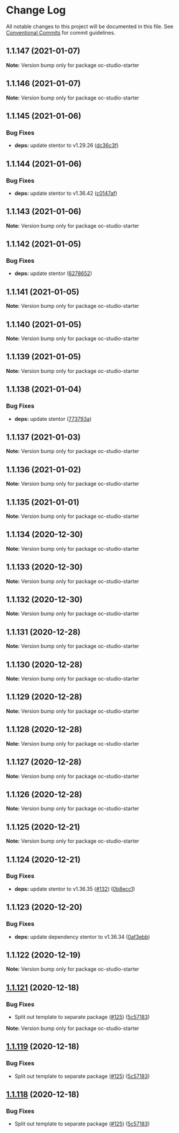# Change Log

All notable changes to this project will be documented in this file.
See [Conventional Commits](https://conventionalcommits.org) for commit guidelines.

## 1.1.147 (2021-01-07)

**Note:** Version bump only for package oc-studio-starter





## 1.1.146 (2021-01-07)

**Note:** Version bump only for package oc-studio-starter





## 1.1.145 (2021-01-06)


### Bug Fixes

* **deps:** update stentor to v1.29.26 ([dc36c3f](https://github.com/xapp-ai/oc-studio-starter/commit/dc36c3f6672a9df49fce7ff41adddc0be9204f96))





## 1.1.144 (2021-01-06)


### Bug Fixes

* **deps:** update stentor to v1.36.42 ([c0147af](https://github.com/xapp-ai/oc-studio-starter/commit/c0147affe0a0a875ce6c4631fd0abfa9caa0eb34))





## 1.1.143 (2021-01-06)

**Note:** Version bump only for package oc-studio-starter





## 1.1.142 (2021-01-05)


### Bug Fixes

* **deps:** update stentor ([6278652](https://github.com/xapp-ai/oc-studio-starter/commit/62786526d34ae348d9e5e18be0718fe55a3f6534))





## 1.1.141 (2021-01-05)

**Note:** Version bump only for package oc-studio-starter





## 1.1.140 (2021-01-05)

**Note:** Version bump only for package oc-studio-starter





## 1.1.139 (2021-01-05)

**Note:** Version bump only for package oc-studio-starter





## 1.1.138 (2021-01-04)


### Bug Fixes

* **deps:** update stentor ([773793a](https://github.com/xapp-ai/oc-studio-starter/commit/773793a2816e5a372a9d0cb0b9cca1bbb08c7e43))





## 1.1.137 (2021-01-03)

**Note:** Version bump only for package oc-studio-starter





## 1.1.136 (2021-01-02)

**Note:** Version bump only for package oc-studio-starter





## 1.1.135 (2021-01-01)

**Note:** Version bump only for package oc-studio-starter





## 1.1.134 (2020-12-30)

**Note:** Version bump only for package oc-studio-starter





## 1.1.133 (2020-12-30)

**Note:** Version bump only for package oc-studio-starter





## 1.1.132 (2020-12-30)

**Note:** Version bump only for package oc-studio-starter





## 1.1.131 (2020-12-28)

**Note:** Version bump only for package oc-studio-starter





## 1.1.130 (2020-12-28)

**Note:** Version bump only for package oc-studio-starter





## 1.1.129 (2020-12-28)

**Note:** Version bump only for package oc-studio-starter





## 1.1.128 (2020-12-28)

**Note:** Version bump only for package oc-studio-starter





## 1.1.127 (2020-12-28)

**Note:** Version bump only for package oc-studio-starter





## 1.1.126 (2020-12-28)

**Note:** Version bump only for package oc-studio-starter





## 1.1.125 (2020-12-21)

**Note:** Version bump only for package oc-studio-starter





## 1.1.124 (2020-12-21)


### Bug Fixes

* **deps:** update stentor to v1.36.35 ([#132](https://github.com/xapp-ai/oc-studio-starter/issues/132)) ([0b8ecc1](https://github.com/xapp-ai/oc-studio-starter/commit/0b8ecc19829bd1c8b855a2358b76d4ec2a8439fa))





## 1.1.123 (2020-12-20)


### Bug Fixes

* **deps:** update dependency stentor to v1.36.34 ([0af3ebb](https://github.com/xapp-ai/oc-studio-starter/commit/0af3ebbd7972ef3629b11058083ec88d72c0642b))





## 1.1.122 (2020-12-19)

**Note:** Version bump only for package oc-studio-starter





## [1.1.121](https://github.com/xapp-ai/oc-studio-starter/compare/v1.1.120...v1.1.121) (2020-12-18)


### Bug Fixes

* Split out template to separate package  ([#125](https://github.com/xapp-ai/oc-studio-starter/issues/125)) ([5c57183](https://github.com/xapp-ai/oc-studio-starter/commit/5c57183e618675ef233ce36909c0a41f0bb7f96e))







**Note:** Version bump only for package oc-studio-starter





## [1.1.119](https://github.com/xapp-ai/oc-studio-starter/compare/v1.1.120...v1.1.119) (2020-12-18)


### Bug Fixes

* Split out template to separate package  ([#125](https://github.com/xapp-ai/oc-studio-starter/issues/125)) ([5c57183](https://github.com/xapp-ai/oc-studio-starter/commit/5c57183e618675ef233ce36909c0a41f0bb7f96e))





## [1.1.118](https://github.com/xapp-ai/oc-studio-starter/compare/v1.1.120...v1.1.118) (2020-12-18)


### Bug Fixes

* Split out template to separate package  ([#125](https://github.com/xapp-ai/oc-studio-starter/issues/125)) ([5c57183](https://github.com/xapp-ai/oc-studio-starter/commit/5c57183e618675ef233ce36909c0a41f0bb7f96e))
